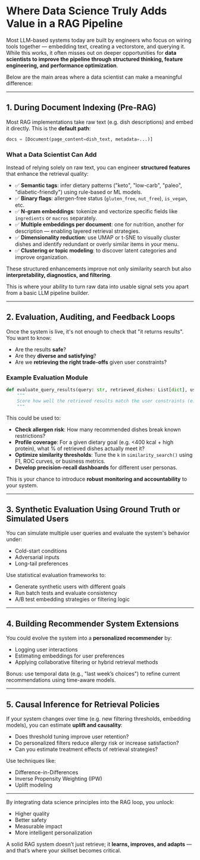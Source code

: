 # Where Data Science Truly Adds Value in a RAG Pipeline

Most LLM-based systems today are built by engineers who focus on wiring tools together — embedding text, creating a vectorstore, and querying it. While this works, it often misses out on deeper opportunities for **data scientists to improve the pipeline through structured thinking, feature engineering, and performance optimization**.

Below are the main areas where a data scientist can make a meaningful difference:

---

## 1. During Document Indexing (Pre-RAG)

Most RAG implementations take raw text (e.g. dish descriptions) and embed it directly. This is the **default path**:

```python
docs = [Document(page_content=dish_text, metadata=...)]
```

### What a Data Scientist Can Add

Instead of relying solely on raw text, you can engineer **structured features** that enhance the retrieval quality:

- ✅ **Semantic tags**: infer dietary patterns ("keto", "low-carb", "paleo", "diabetic-friendly") using rule-based or ML models.
- ✅ **Binary flags**: allergen-free status (`gluten_free`, `nut_free`), `is_vegan`, etc.
- ✅ **N-gram embeddings**: tokenize and vectorize specific fields like `ingredients` or `macros` separately.
- ✅ **Multiple embeddings per document**: one for nutrition, another for description — enabling layered retrieval strategies.
- ✅ **Dimensionality reduction**: use UMAP or t-SNE to visually cluster dishes and identify redundant or overly similar items in your menu.
- ✅ **Clustering or topic modeling**: to discover latent categories and improve organization.

These structured enhancements improve not only similarity search but also **interpretability, diagnostics, and filtering**.

This is where your ability to turn raw data into usable signal sets you apart from a basic LLM pipeline builder.

---

## 2. Evaluation, Auditing, and Feedback Loops

Once the system is live, it's not enough to check that "it returns results". You want to know:

- Are the results **safe**?
- Are they **diverse and satisfying**?
- Are we **retrieving the right trade-offs** given user constraints?

### Example Evaluation Module

```python
def evaluate_query_results(query: str, retrieved_dishes: List[dict], user_profile: dict) -> dict:
    """
    Score how well the retrieved results match the user constraints (e.g. allergy risk, macro limits)
    """
```

This could be used to:

- **Check allergen risk**: How many recommended dishes break known restrictions?
- **Profile coverage**: For a given dietary goal (e.g. <400 kcal + high protein), what % of retrieved dishes actually meet it?
- **Optimize similarity thresholds**: Tune the `k` in `similarity_search()` using F1, ROC curves, or business metrics.
- **Develop precision-recall dashboards** for different user personas.

This is your chance to introduce **robust monitoring and accountability** to your system.

---

## 3. Synthetic Evaluation Using Ground Truth or Simulated Users

You can simulate multiple user queries and evaluate the system's behavior under:

- Cold-start conditions
- Adversarial inputs
- Long-tail preferences

Use statistical evaluation frameworks to:

- Generate synthetic users with different goals
- Run batch tests and evaluate consistency
- A/B test embedding strategies or filtering logic

---

## 4. Building Recommender System Extensions

You could evolve the system into a **personalized recommender** by:

- Logging user interactions
- Estimating embeddings for user preferences
- Applying collaborative filtering or hybrid retrieval methods

Bonus: use temporal data (e.g., "last week’s choices") to refine current recommendations using time-aware models.

---

## 5. Causal Inference for Retrieval Policies

If your system changes over time (e.g. new filtering thresholds, embedding models), you can estimate **uplift and causality**:

- Does threshold tuning improve user retention?
- Do personalized filters reduce allergy risk or increase satisfaction?
- Can you estimate treatment effects of retrieval strategies?

Use techniques like:

- Difference-in-Differences
- Inverse Propensity Weighting (IPW)
- Uplift modeling

---

By integrating data science principles into the RAG loop, you unlock:

- Higher quality
- Better safety
- Measurable impact
- More intelligent personalization

A solid RAG system doesn’t just retrieve; it **learns, improves, and adapts** — and that’s where your skillset becomes critical.
